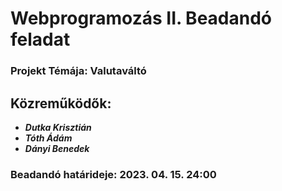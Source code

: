 # Webprogramozás II. Beadandó feladat
 
### Projekt Témája: Valutaváltó

## Közreműködők:
+ ***Dutka Krisztián***
+ ***Tóth Ádám***
+ ***Dányi Benedek***

### Beadandó határideje: 2023. 04. 15. 24:00


